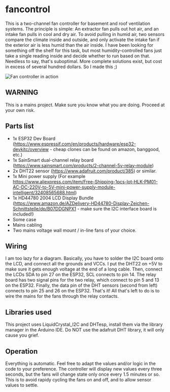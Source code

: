 # fancontrol

This is a two-channel fan controller for basement and roof ventilation systems. The principle is simple: An extractor fan pulls out hot air, and an intake fan pulls in cool and dry air. To avoid pulling in humid air, two sensors compare the climate inside and outside, and only activate the intake fan if the exterior air is less humid than the air inside.
I have been looking for something off the shelf for this task, but most humidity-controlled fans just take a single reading inside and decide whether to run based on that. Needless to say, that's suboptimal. More complete solutions exist, but cost in excess of several hundred dollars. So I made this ;)

![Fan controller in action](https://i.imgur.com/Xxy3dso.png)

## WARNING

This is a mains project. Make sure you know what you are doing. Proceed at your own risk.

## Parts list

  * 1x ESP32 Dev Board (https://www.espressif.com/en/products/hardware/esp32-devkitc/overview - cheap clones can be found on amazon, banggood, etc.)
  * 1x SainSmart dual-channel relay board (https://www.sainsmart.com/products/2-channel-5v-relay-module)
  * 2x DHT22 sensor (https://www.adafruit.com/product/385) or similar.
  * 1x Mini power supply (For example https://www.aliexpress.com/item/Free-Shipping-1pcs-lot-HLK-PM01-AC-DC-220V-to-5V-mini-power-supply-module-intelligent/32408565688.html)
  * 1x HD44780 2004 LCD Display Bundle (https://www.amazon.de/AZDelivery-HD44780-Display-Zeichen-Schnittstelle/dp/B07DDGNPX1 - make sure the I2C interface board is included!) 
  * Some case
  * Mains cabling
  * Two mains voltage wall mount / in-line fans of your choice.

## Wiring

I am too lazy for a diagram. Basically, you have to solder the I2C board onto the LCD, and connect all the grounds and VCCs. I put the DHT22 on +5V to make sure it gets enough voltage at the end of a long cable.
Then, connect the LCDs SDA to pin 27 on the ESP32, SCL connects to pin 14. The relay board has two signal pins for the two relay, which connect to pin 5 and 13 on the ESP32. Finally, the data pin of the DHT sensors (second from left) connects to pin 25 and 26 on the ESP32.
That's it! All that's left to do is to wire the mains for the fans through the relay contacts.

## Libraries used

This project uses LiquidCrystal_I2C and DHTesp, install them via the library manager in the Arduino IDE. Do NOT use the adafruit DHT library, it will only cause you grief.

## Operation
Everything is automatic. Feel free to adapt the values and/or logic in the code to your preference. The controller will display new values every three seconds, but the fans will change state only once every 1.5 minutes or so. This is to avoid rapidy cycling the fans on and off, and to allow sensor values to settle.

